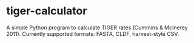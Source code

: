 # tiger-calculator

A simple Python program to calculate TIGER rates (Cummins & McInerey 2011). Currently supported formats: FASTA, CLDF, harvest-style CSV.
